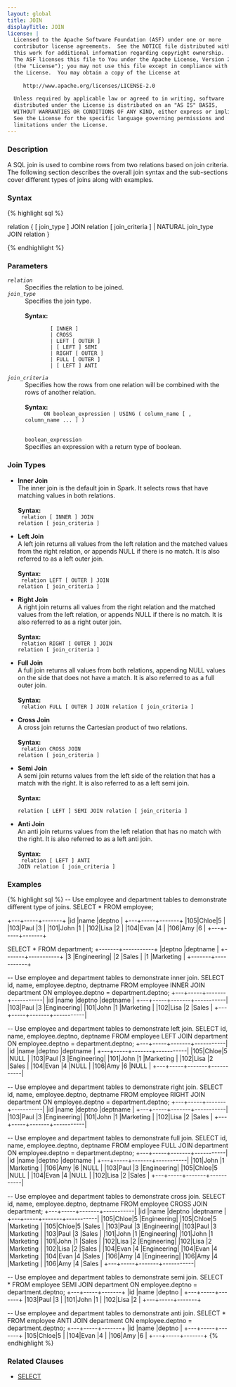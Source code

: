 ```yaml
---
layout: global
title: JOIN
displayTitle: JOIN
license: |
  Licensed to the Apache Software Foundation (ASF) under one or more
  contributor license agreements.  See the NOTICE file distributed with
  this work for additional information regarding copyright ownership.
  The ASF licenses this file to You under the Apache License, Version 2.0
  (the "License"); you may not use this file except in compliance with
  the License.  You may obtain a copy of the License at
 
     http://www.apache.org/licenses/LICENSE-2.0
 
  Unless required by applicable law or agreed to in writing, software
  distributed under the License is distributed on an "AS IS" BASIS,
  WITHOUT WARRANTIES OR CONDITIONS OF ANY KIND, either express or implied.
  See the License for the specific language governing permissions and
  limitations under the License.
---
```

### Description

A SQL join is used to combine rows from two relations based on join criteria. The following section describes the overall join syntax and the sub-sections cover different types of joins along with examples.

### Syntax
{% highlight sql %}

relation { [ join_type ] JOIN relation [ join_criteria ] | NATURAL join_type JOIN relation }

{% endhighlight %}

### Parameters
<dl>
  <dt><code><em>relation</em></code></dt>
  <dd>
    Specifies the relation to be joined.
  </dd>
  <dt><code><em>join_type</em></code></dt>
  <dd>
    Specifies the join type.<br><br>
    <b>Syntax:</b><br>
      <code>
        [ INNER ]
        | CROSS
        | LEFT [ OUTER ]
        | [ LEFT ] SEMI
        | RIGHT [ OUTER ]
        | FULL [ OUTER ]
        | [ LEFT ] ANTI
      </code>
  </dd>
  <dt><code><em>join_criteria</em></code></dt>
  <dd>
    Specifies how the rows from one relation will be combined with the rows of another relation.<br><br>
    <b>Syntax:</b>
      <code>
      ON boolean_expression | USING ( column_name [ , column_name ... ] )
      </code> <br><br>
      <code>boolean_expression</code><br>
      Specifies an expression with a return type of boolean.

  </dd>
</dl>

### Join Types

- <b>Inner Join </b><br>
The inner join is the default join in Spark. It selects rows that have matching values in both relations.<br><br>
  <b>Syntax:</b><br>
    <code>
    relation [ INNER ] JOIN relation [ join_criteria ]
    </code>

- <b>Left Join </b><br>
A left join returns all values from the left relation and the matched values from the right relation, or appends NULL if there is no match. It is also referred to as a left outer join.<br><br>
  <b>Syntax:</b><br>
    <code>
    relation LEFT [ OUTER ] JOIN relation [ join_criteria ]
    </code>

- <b>Right Join </b><br>
A right join returns all values from the right relation and the matched values from the left relation, or appends NULL if there is no match. It is also referred to as a right outer join.<br><br>
  <b>Syntax:</b><br>
    <code>
    relation RIGHT [ OUTER ] JOIN relation [ join_criteria ]
    </code>

- <b>Full Join </b><br>
A full join returns all values from both relations, appending NULL values on the side that does not have a match. It is also referred to as a full outer join.<br><br>
  <b>Syntax:</b><br>
    <code>
    relation FULL [ OUTER ] JOIN relation [ join_criteria ]
    </code>

- <b>Cross Join </b><br>
A cross join returns the Cartesian product of two relations.<br><br>
  <b>Syntax:</b><br>
    <code>
    relation CROSS JOIN relation [ join_criteria ]
    </code>

- <b>Semi Join </b><br>
A semi join returns values from the left side of the relation that has a match with the right. It is also referred to as a left semi join.<br><br>
  <b>Syntax:</b><br>
    <code>
    relation [ LEFT ] SEMI JOIN relation [ join_criteria ]
    </code>

- <b>Anti Join </b><br>
An anti join returns values from the left relation that has no match with the right. It is also referred to as a left anti join.<br><br>
  <b>Syntax:</b><br>
    <code>
    relation [ LEFT ] ANTI JOIN relation [ join_criteria ]
    </code>

### Examples
{% highlight sql %}
-- Use employee and department tables to demonstrate different type of joins.
SELECT * FROM employee;

  +---+-----+-------+
  |id |name |deptno |
  +---+-----+-------+
  |105|Chloe|5      |
  |103|Paul |3      |
  |101|John |1      |
  |102|Lisa |2      |
  |104|Evan |4      |
  |106|Amy  |6      |
  +---+-----+-------+

SELECT * FROM department;
  +-------+-----------+
  |deptno |deptname   |
  +-------+-----------+
  |3      |Engineering|
  |2      |Sales      |
  |1      |Marketing  |
  +-------+-----------+

-- Use employee and department tables to demonstrate inner join.
SELECT id, name, employee.deptno, deptname
  FROM employee INNER JOIN department ON employee.deptno = department.deptno;
  +---+-----+-------+-----------|
  |id |name |deptno |deptname   |
  +---+-----+-------+-----------|
  |103|Paul |3      |Engineering|
  |101|John |1      |Marketing  |
  |102|Lisa |2      |Sales      |
  +---+-----+-------+-----------|

-- Use employee and department tables to demonstrate left join.
SELECT id, name, employee.deptno, deptname
  FROM employee LEFT JOIN department ON employee.deptno = department.deptno;
  +---+-----+-------+-----------|
  |id |name |deptno |deptname   |
  +---+-----+-------+-----------|
  |105|Chloe|5      |NULL       |
  |103|Paul |3      |Engineering|
  |101|John |1      |Marketing  |
  |102|Lisa |2      |Sales      |
  |104|Evan |4      |NULL       |
  |106|Amy  |6      |NULL       |
  +---+-----+-------+-----------|

-- Use employee and department tables to demonstrate right join.
SELECT id, name, employee.deptno, deptname
  FROM employee RIGHT JOIN department ON employee.deptno = department.deptno;
  +---+-----+-------+-----------|
  |id |name |deptno |deptname   |
  +---+-----+-------+-----------|
  |103|Paul |3      |Engineering|
  |101|John |1      |Marketing  |
  |102|Lisa |2      |Sales      |
  +---+-----+-------+-----------|

-- Use employee and department tables to demonstrate full join.
SELECT id, name, employee.deptno, deptname
  FROM employee FULL JOIN department ON employee.deptno = department.deptno;
  +---+-----+-------+-----------|
  |id |name |deptno |deptname   |
  +---+-----+-------+-----------|
  |101|John |1      |Marketing  |
  |106|Amy  |6      |NULL       |
  |103|Paul |3      |Engineering|
  |105|Chloe|5      |NULL       |
  |104|Evan |4      |NULL       |
  |102|Lisa |2      |Sales      |
  +---+-----+-------+-----------|

-- Use employee and department tables to demonstrate cross join.
SELECT id, name, employee.deptno, deptname FROM employee CROSS JOIN department;
  +---+-----+-------+-----------|
  |id |name |deptno |deptname   |
  +---+-----+-------+-----------|
  |105|Chloe|5      |Engineering|
  |105|Chloe|5      |Marketing  |
  |105|Chloe|5      |Sales      |
  |103|Paul |3      |Engineering|
  |103|Paul |3      |Marketing  |
  |103|Paul |3      |Sales      |
  |101|John |1      |Engineering|
  |101|John |1      |Marketing  |
  |101|John |1      |Sales      |
  |102|Lisa |2      |Engineering|
  |102|Lisa |2      |Marketing  |
  |102|Lisa |2      |Sales      |
  |104|Evan |4      |Engineering|
  |104|Evan |4      |Marketing  |
  |104|Evan |4      |Sales      |
  |106|Amy  |4      |Engineering|
  |106|Amy  |4      |Marketing  |
  |106|Amy  |4      |Sales      |
  +---+-----+-------+-----------|

-- Use employee and department tables to demonstrate semi join.
SELECT * FROM employee SEMI JOIN department ON employee.deptno = department.deptno;
  +---+-----+-------+
  |id |name |deptno |
  +---+-----+-------+
  |103|Paul |3      |
  |101|John |1      |
  |102|Lisa |2      |
  +---+-----+-------+

-- Use employee and department tables to demonstrate anti join.
SELECT * FROM employee ANTI JOIN department ON employee.deptno = department.deptno;
  +---+-----+-------+
  |id |name |deptno |
  +---+-----+-------+
  |105|Chloe|5      |
  |104|Evan |4      |
  |106|Amy  |6      |
  +---+-----+-------+
{% endhighlight %}


### Related Clauses
- [SELECT](sql-ref-syntax-qry-select.html)
